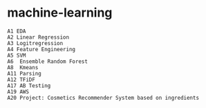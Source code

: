 # machine-learning
    A1 EDA
    A2 Linear Regression
    A3 Logitregression
    A4 Feature Engineering
    A5 SVM
    A6  Ensemble Random Forest
    A8  Kmeans
    A11 Parsing
    A12 TFiDF
    A17 AB Testing	
    A19 AWS
    A20 Project: Cosmetics Recommender System based on ingredients
     
